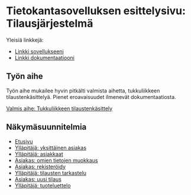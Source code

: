 # Tietokantasovelluksen esittelysivu: Tilausjärjestelmä

Yleisiä linkkejä:

* [Linkki sovellukseeni](https://eylenius.users.cs.helsinki.fi/tilausjarjestelma)
* [Linkki dokumentaatiooni](doc/dokumentaatio.pdf)

## Työn aihe

Työn aihe mukailee hyvin pitkälti valmista aihetta, tukkuliikkeen tilaustenkäsittelyä. Pienet eroavaisuudet ilmenevät dokumentaatiosta. 

[Valmis aihe: Tukkuliikkeen tilaustenkäsittely](http://advancedkittenry.github.io/suunnittelu_ja_tyoymparisto/aiheet/Tukkuliikkeen_tilaustenksittely.html)


## Näkymäsuunnitelmia
* [Etusivu](https://eylenius.users.cs.helsinki.fi/tilausjarjestelma/etusivu)
* [Ylläpitäjä: yksittäinen asiakas](https://eylenius.users.cs.helsinki.fi/tilausjarjestelma/asiakas)
* [Ylläpitäjä: asiakkaat](https://eylenius.users.cs.helsinki.fi/tilausjarjestelma/asiakkaat)
* [Asiakas: omien tietojen muokkaus](https://eylenius.users.cs.helsinki.fi/tilausjarjestelma/omattiedot)
* [Asiakas: rekisteröidy](https://eylenius.users.cs.helsinki.fi/tilausjarjestelma/rekisteroidy)
* [Ylläpitäjä: tilausten tarkastelu](https://eylenius.users.cs.helsinki.fi/tilausjarjestelma/tilaukset)
* [Asiakas: uusi tilaus](https://eylenius.users.cs.helsinki.fi/tilausjarjestelma/uusitilaus)
* [Ylläpitäjä: tuoteluettelo](https://eylenius.users.cs.helsinki.fi/tilausjarjestelma/tuotteet_yp)

